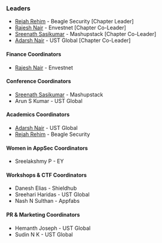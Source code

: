 ### Leaders

* [Rejah Rehim](mailto://rejah.rehim@owasp.org) - Beagle Security [Chapter Leader]
* [Rajesh Nair](mailto://rajesh.nair@owasp.org) - Envestnet [Chapter Co-Leader]
* [Sreenath Sasikumar](mailto://sreenath.sasikumar@owasp.org) - Mashupstack [Chapter Co-Leader]
* [Adarsh Nair](mailto://adarsh.nair@owasp.org ) - UST Global [Chapter Co-Leader]

#### Finance Coordinators

* [Rajesh Nair](mailto://rajesh.nair@owasp.org) - Envestnet

#### Conference Coordinators

* [Sreenath Sasikumar](mailto://sreenath.sasikumar@owasp.org) - Mashupstack
* Arun S Kumar - UST Global

#### Academics Coordinators

* [Adarsh Nair](mailto://adarsh.nair@owasp.org ) - UST Global
* [Rejah Rehim](mailto://rejah.rehim@owasp.org) - Beagle Security

#### Women in AppSec Coordinators

* Sreelakshmy P - EY

#### Workshops & CTF Coordinators

* Danesh Elias - Shieldhub
* Sreehari Haridas - UST Global
* Nash N Sulthan - Appfabs

#### PR & Marketing Coordinators

* Hemanth Joseph - UST Global
* Sudin N K - UST Global 
